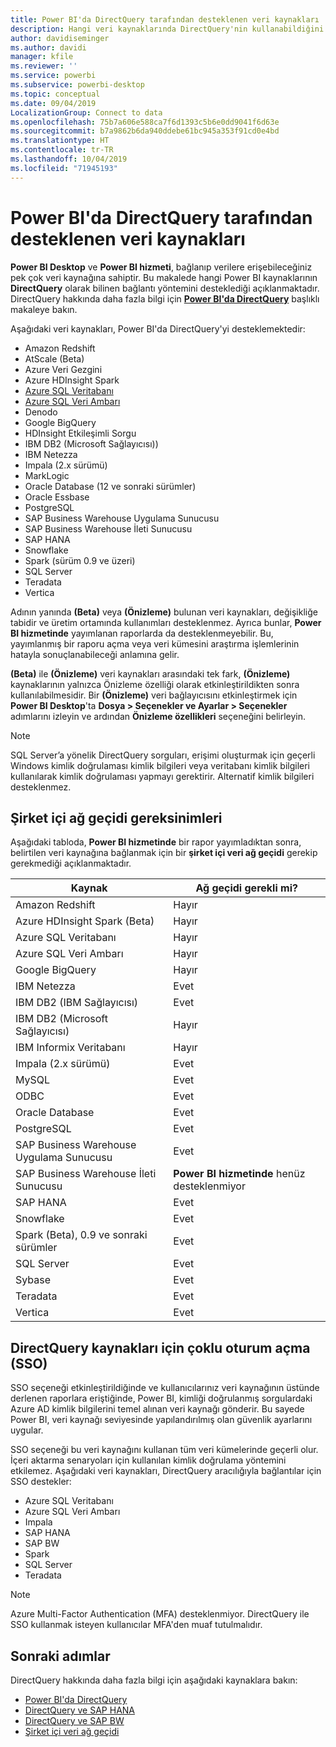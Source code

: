 ```yaml
---
title: Power BI'da DirectQuery tarafından desteklenen veri kaynakları
description: Hangi veri kaynaklarında DirectQuery'nin kullanabildiğini gösteren listeyi edinin.
author: davidiseminger
ms.author: davidi
manager: kfile
ms.reviewer: ''
ms.service: powerbi
ms.subservice: powerbi-desktop
ms.topic: conceptual
ms.date: 09/04/2019
LocalizationGroup: Connect to data
ms.openlocfilehash: 75b7a606e588ca7f6d1393c5b6e0dd9041f6d63e
ms.sourcegitcommit: b7a9862b6da940ddebe61bc945a353f91cd0e4bd
ms.translationtype: HT
ms.contentlocale: tr-TR
ms.lasthandoff: 10/04/2019
ms.locfileid: "71945193"
---
```

# <a name="data-sources-supported-by-directquery-in-power-bi"></a>Power BI'da DirectQuery tarafından desteklenen veri kaynakları

**Power BI Desktop** ve **Power BI hizmeti**, bağlanıp verilere erişebileceğiniz pek çok veri kaynağına sahiptir. Bu makalede hangi Power BI kaynaklarının **DirectQuery** olarak bilinen bağlantı yöntemini desteklediği açıklanmaktadır. DirectQuery hakkında daha fazla bilgi için [**Power BI'da DirectQuery**](desktop-directquery-about.md) başlıklı makaleye bakın.

Aşağıdaki veri kaynakları, Power BI'da DirectQuery'yi desteklemektedir:

* Amazon Redshift
* AtScale (Beta)
* Azure Veri Gezgini
* Azure HDInsight Spark
* [Azure SQL Veritabanı](service-azure-sql-database-with-direct-connect.md)
* [Azure SQL Veri Ambarı](service-azure-sql-data-warehouse-with-direct-connect.md)
* Denodo
* Google BigQuery
* HDInsight Etkileşimli Sorgu
* IBM DB2 (Microsoft Sağlayıcısı))
* IBM Netezza
* Impala (2.x sürümü)
* MarkLogic
* Oracle Database (12 ve sonraki sürümler)
* Oracle Essbase
* PostgreSQL
* SAP Business Warehouse Uygulama Sunucusu
* SAP Business Warehouse İleti Sunucusu
* SAP HANA
* Snowflake
* Spark (sürüm 0.9 ve üzeri)
* SQL Server
* Teradata
* Vertica

Adının yanında **(Beta)** veya **(Önizleme)** bulunan veri kaynakları, değişikliğe tabidir ve üretim ortamında kullanımları desteklenmez. Ayrıca bunlar, **Power BI hizmetinde** yayımlanan raporlarda da desteklenmeyebilir. Bu, yayımlanmış bir raporu açma veya veri kümesini araştırma işlemlerinin hatayla sonuçlanabileceği anlamına gelir.

**(Beta)** ile **(Önizleme)** veri kaynakları arasındaki tek fark, **(Önizleme)** kaynaklarının yalnızca Önizleme özelliği olarak etkinleştirildikten sonra kullanılabilmesidir. Bir **(Önizleme)** veri bağlayıcısını etkinleştirmek için **Power BI Desktop**'ta **Dosya > Seçenekler ve Ayarlar > Seçenekler** adımlarını izleyin ve ardından **Önizleme özellikleri** seçeneğini belirleyin.

> [!NOTE]
> SQL Server’a yönelik DirectQuery sorguları, erişimi oluşturmak için geçerli Windows kimlik doğrulaması kimlik bilgileri veya veritabanı kimlik bilgileri kullanılarak kimlik doğrulaması yapmayı gerektirir. Alternatif kimlik bilgileri desteklenmez.
>

## <a name="on-premises-gateway-requirements"></a>Şirket içi ağ geçidi gereksinimleri
Aşağıdaki tabloda, **Power BI hizmetinde** bir rapor yayımladıktan sonra, belirtilen veri kaynağına bağlanmak için bir **şirket içi veri ağ geçidi** gerekip gerekmediği açıklanmaktadır.

| Kaynak | Ağ geçidi gerekli mi? |
| --- | --- |
| Amazon Redshift |Hayır |
| Azure HDInsight Spark (Beta) |Hayır |
| Azure SQL Veritabanı |Hayır |
| Azure SQL Veri Ambarı |Hayır |
| Google BigQuery |Hayır |
| IBM Netezza |Evet |
| IBM DB2 (IBM Sağlayıcısı) |Evet |
| IBM DB2 (Microsoft Sağlayıcısı) |Hayır |
| IBM Informix Veritabanı |Hayır |
| Impala (2.x sürümü) |Evet |
| MySQL |Evet |
| ODBC |Evet |
| Oracle Database |Evet |
| PostgreSQL |Evet |
| SAP Business Warehouse Uygulama Sunucusu |Evet |
| SAP Business Warehouse İleti Sunucusu |**Power BI hizmetinde** henüz desteklenmiyor |
| SAP HANA |Evet |
| Snowflake |Evet |
| Spark (Beta), 0.9 ve sonraki sürümler |Evet |
| SQL Server |Evet |
| Sybase |Evet |
| Teradata |Evet |
| Vertica |Evet |


## <a name="single-sign-on-sso-for-directquery-sources"></a>DirectQuery kaynakları için çoklu oturum açma (SSO)

SSO seçeneği etkinleştirildiğinde ve kullanıcılarınız veri kaynağının üstünde derlenen raporlara eriştiğinde, Power BI, kimliği doğrulanmış sorgulardaki Azure AD kimlik bilgilerini temel alınan veri kaynağı gönderir. Bu sayede Power BI, veri kaynağı seviyesinde yapılandırılmış olan güvenlik ayarlarını uygular.

SSO seçeneği bu veri kaynağını kullanan tüm veri kümelerinde geçerli olur. İçeri aktarma senaryoları için kullanılan kimlik doğrulama yöntemini etkilemez. Aşağıdaki veri kaynakları, DirectQuery aracılığıyla bağlantılar için SSO destekler:

- Azure SQL Veritabanı
- Azure SQL Veri Ambarı
- Impala
- SAP HANA
- SAP BW
- Spark
- SQL Server
- Teradata

> [!Note]
> Azure Multi-Factor Authentication (MFA) desteklenmiyor. DirectQuery ile SSO kullanmak isteyen kullanıcılar MFA'den muaf tutulmalıdır.

## <a name="next-steps"></a>Sonraki adımlar
DirectQuery hakkında daha fazla bilgi için aşağıdaki kaynaklara bakın:

* [Power BI'da DirectQuery](desktop-directquery-about.md)
* [DirectQuery ve SAP HANA](desktop-directquery-sap-hana.md)
* [DirectQuery ve SAP BW](desktop-directquery-sap-bw.md)
* [Şirket içi veri ağ geçidi](service-gateway-onprem.md)

